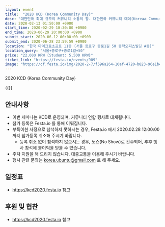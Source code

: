 ```yaml
---
layout: event
title:  "2020 KCD (Korea Community Day)"
desc: "대한민국 최대 규모의 커뮤니티 소통의 장. 대한민국 커뮤니티 데이(Koreaa Community Day)에 여러분을 초대합니다."
date: 2020-02-13 01:50:00 +0900
start_time: 2020-02-29 10:30:00 +0900
end_time: 2020-06-29 20:00:00 +0900
submit_start: 2020-06-12 00:00:00 +0900
submit_end: 2020-06-28 23:59:59 +0900
location: "한국 마이크로소프트 11층 (서울 종로구 종로1길 50 중학오피스빌딩 A동)"
location_query: "서울+종로구+종로1길+50"
price: "22,000 KRW (Student: 5,500 KRW)"
ticket_link: "https://festa.io/events/909"
image: "https://cf.festa.io/img/2020-2-7/f596a264-10af-4720-b823-96e1b4a0394e.jpg"
---
```


2020 KCD (Korea Community Day)


{{<profile
  heading="우분투한국커뮤니티 부스 운영"
  desc="우분투 체험존, GPG Key Signing, 우분투 퀴즈 이벤드 등 운영" >}}


## 안내사항
- 이번 세미나는 KCD로 운영되며, 커뮤니티 연합 행사로 대체됩니다.
- 참가 등록은 Festa.io 를 통해 이뤄집니다.
- 부득이한 사정으로 참석하지 못하시는 경우, Festa.io 에서 2020.02.28 12:00:00 까지 참가등록 취소해 주시기 바랍니다.
  - 등록 취소 없이 참석하지 않으시는 경우, 노쇼(No Show)로 간주되어, 추후 행사 참석에 불이익을 받을 수 있습니다.
- 주차 지원을 해 드리지 않습니다. 대중교통을 이용해 주시기 바랍니다.
- 행사 관련 문의는 korea.ubuntu@gmail.com 로 해 주세요.

## 일정표
- https://kcd2020.festa.io 참고


## 후원 및 협찬
- https://kcd2020.festa.io 참고

